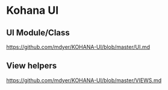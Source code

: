 # Kohana UI

## UI Module/Class
https://github.com/mdyer/KOHANA-UI/blob/master/UI.md

## View helpers
https://github.com/mdyer/KOHANA-UI/blob/master/VIEWS.md